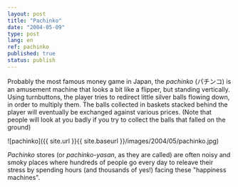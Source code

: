 ```yaml
---
layout: post
title: "Pachinko"
date: "2004-05-09"
type: post
lang: en
ref: pachinko
published: true
status: publish
---
```




Probably the most famous money game in Japan, the _pachinko_ (パチンコ) is an amusement machine that looks a bit like a flipper, but standing vertically. Using turnbuttons, the player tries to redirect little silver balls flowing down, in order to multiply them. The balls collected in baskets stacked behind the player will eventually be exchanged against various prices. (Note that people will look at you badly if you try to collect the balls that falled on the ground)

![pachinko]({{ site.url }}{{ site.baseurl }}/images/2004/05/pachinko.jpg)

_Pachinko_ stores (or _pachinko-yasan_, as they are called) are often noisy and smoky places where hundreds of people go every day to releave their stress by spending hours (and thousands of yes!) facing these "happiness machines".


